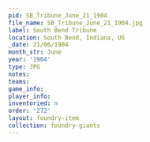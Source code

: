 ```yaml
---
pid: SB_Tribune_June_21_1904
file_name: SB_Tribune_June_21_1904.jpg
label: South Bend Tribune
location: South Bend, Indiana, US
_date: 21/06/1904
month_str: June
year: '1904'
type: JPG
notes: 
teams: 
game_info: 
player_info: 
inventoried: n
order: '272'
layout: foundry-item
collection: foundry-giants
---
```

